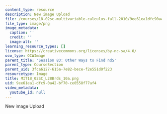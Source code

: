 ```yaml
---
content_type: resource
description: New image Upload
file: /courses/18-02sc-multivariable-calculus-fall-2010/9ee61ea1dfc90a42bf70ce0558f77af4_MIT18_02SC_L28Brds_10a.png
file_type: image/png
image_metadata:
  caption: ''
  credit: ''
  image-alt: ''
learning_resource_types: []
license: https://creativecommons.org/licenses/by-nc-sa/4.0/
ocw_type: OCWImage
parent_title: 'Session 83: Other Ways to Find ndS'
parent_type: CourseSection
parent_uid: 3fca6127-615a-7e82-bece-f2e551d0f223
resourcetype: Image
title: MIT18_02SC_L28Brds_10a.png
uid: 9ee61ea1-dfc9-0a42-bf70-ce0558f77af4
video_metadata:
  youtube_id: null
---
```

New image Upload